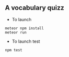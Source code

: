## A vocabulary quizz

* To launch

```
meteor npm install
meteor run
```

* To launch test
```
npm test
```
